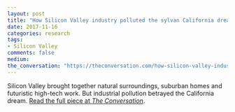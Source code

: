 ```yaml
---
layout: post
title: "How Silicon Valley industry polluted the sylvan California dream"
date: 2017-11-16
categories: research
tags:
- Silicon Valley
comments: false
medium:
the_conversation: "https://theconversation.com/how-silicon-valley-industry-polluted-the-sylvan-california-dream-85810"
---
```


Silicon Valley brought together natural surroundings, suburban homes and futuristic high-tech work. But industrial pollution betrayed the California dream. [Read the full piece at *The Conversation*](https://theconversation.com/how-silicon-valley-industry-polluted-the-sylvan-california-dream-85810).
